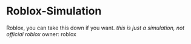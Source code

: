 # Roblox-Simulation
Roblox, you can take this down if you want. *this is just a simulation, not official roblox*  owner: roblox
